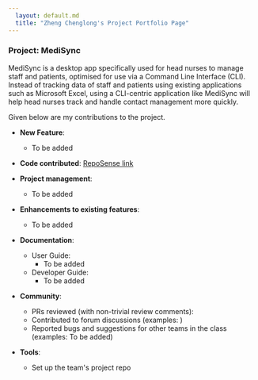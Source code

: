 ```yaml
---
  layout: default.md
  title: "Zheng Chenglong's Project Portfolio Page"
---
```


### Project: MediSync

MediSync is a desktop app specifically used for head nurses to manage staff and patients, optimised for use via a Command Line Interface (CLI). Instead of tracking data of staff and patients using existing applications such as Microsoft Excel, using a CLI-centric application like MediSync will help head nurses track and handle contact management more quickly.

Given below are my contributions to the project.

* **New Feature**:
  * To be added

* **Code contributed**: [RepoSense link](https://nus-cs2103-ay2324s1.github.io/tp-dashboard/?search=seonlo99&breakdown=false)

* **Project management**:
  * To be added

* **Enhancements to existing features**:
  * To be added

* **Documentation**:
  * User Guide:
      * To be added
  * Developer Guide:
      * To be added

* **Community**:
  * PRs reviewed (with non-trivial review comments):
  * Contributed to forum discussions (examples: )
  * Reported bugs and suggestions for other teams in the class (examples: To be added)

* **Tools**:
  * Set up the team's project repo
